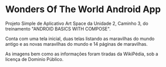 # Wonders Of The World Android App

Projeto Simple de Aplicativo Art Space da Unidade 2, Caminho 3, do treinamento "ANDROID BASICS WITH COMPOSE". 

Conta com uma tela inicial, duas telas listando as maravilhas do mundo antigo e as novas maravilhas do mundo e 14 páginas de maravilhas.

As imagens bem como as informações foram tiradas da WikiPédia, sob a licença de Dominio Público.

